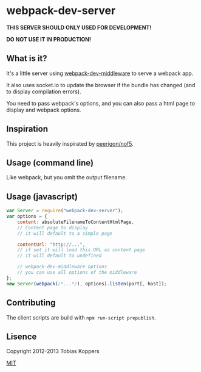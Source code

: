 # webpack-dev-server

**THIS SERVER SHOULD ONLY USED FOR DEVELOPMENT!**

**DO NOT USE IT IN PRODUCTION!**

## What is it?

It's a little server using [webpack-dev-middleware](/webpack/webpack-dev-middleware) to serve a webpack app.

It also uses socket.io to update the browser if the bundle has changed (and to display compilation errors).

You need to pass webpack's options, and you can also pass a html page to display and webpack options.

## Inspiration

This project is heavily inspirated by [peerigon/nof5](/peerigon/nof5).

## Usage (command line)

Like webpack, but you omit the output filename.

## Usage (javascript)

``` javascript
var Server = require("webpack-dev-server");
var options = {
	content: absoluteFilenameToContentHtmlPage,
	// Content page to display
	// it will default to a simple page

	contentUrl: "http://...",
	// if set it will load this URL as content page
	// it will default to undefined

	// webpack-dev-middleware options
	// you can use all options of the middleware
};
new Server(webpack(/*...*/), options).listen(port[, host]);
```

## Contributing

The client scripts are build with `npm run-script prepublish`.

## Lisence

Copyright 2012-2013 Tobias Koppers

[MIT](http://www.opensource.org/licenses/mit-license.php)
